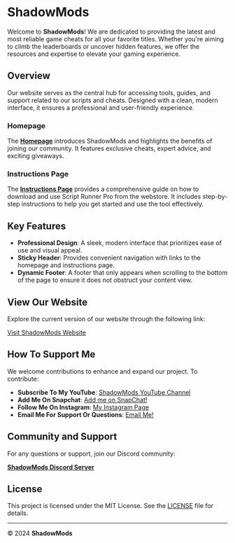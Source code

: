# ShadowMods

Welcome to **ShadowMods**! We are dedicated to providing the latest and most reliable game cheats for all your favorite titles. Whether you're aiming to climb the leaderboards or uncover hidden features, we offer the resources and expertise to elevate your gaming experience.

## Overview

Our website serves as the central hub for accessing tools, guides, and support related to our scripts and cheats. Designed with a clean, modern interface, it ensures a professional and user-friendly experience.

### Homepage

The [**Homepage**](https://shadowmods1.github.io/) introduces ShadowMods and highlights the benefits of joining our community. It features exclusive cheats, expert advice, and exciting giveaways.

### Instructions Page

The [**Instructions Page**](https://shadowmods1.github.io/instructions.html) provides a comprehensive guide on how to download and use Script Runner Pro from the webstore. It includes step-by-step instructions to help you get started and use the tool effectively.

## Key Features

- **Professional Design**: A sleek, modern interface that prioritizes ease of use and visual appeal.
- **Sticky Header**: Provides convenient navigation with links to the homepage and instructions page.
- **Dynamic Footer**: A footer that only appears when scrolling to the bottom of the page to ensure it does not obstruct your content view.

## View Our Website

Explore the current version of our website through the following link:

[Visit ShadowMods Website](https://shadowmods1.github.io/)

## How To Support Me

We welcome contributions to enhance and expand our project. To contribute:

- **Subscribe To My YouTube**: [ShadowMods YouTube Channel](https://www.youtube.com/@shadowmods01/)
- **Add Me On Snapchat**: [Add me on SnapChat!](https://www.snapchat.com/add/theogmarklane/)
- **Follow Me On Instagram**: [My Instagram Page](https://www.instagram.com/5hadow_pho3nix/)
- **Email Me For Support Or Questions**: [Email Me!](mailto:mark.lane001@icloud.com)

## Community and Support

For any questions or support, join our Discord community:

[**ShadowMods Discord Server**](https://discord.gg/FnGse6AvNR)

## License

This project is licensed under the MIT License. See the [LICENSE](https://raw.githubusercontent.com/ShadowMods1/shadowmods1.github.io/main/LICENSE) file for details.

---

&copy; 2024 **ShadowMods**
